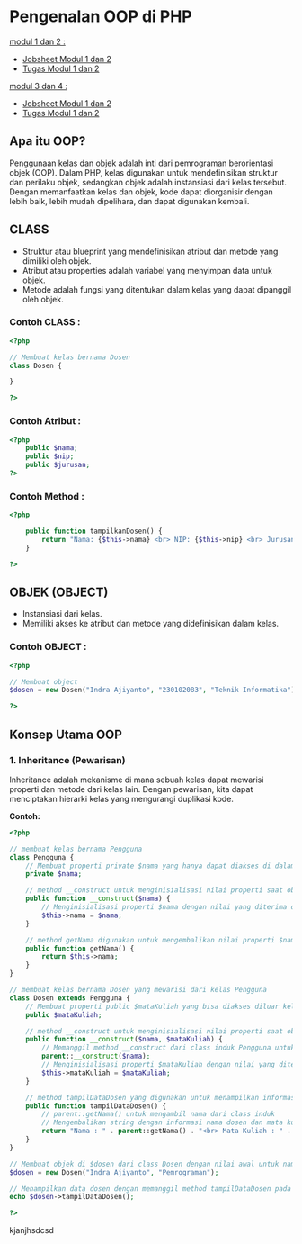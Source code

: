 # Pengenalan OOP di PHP
<a href ="modul1&2">modul 1 dan 2 :</a>
<ul>
    <li><a href ="modul1&2/jobsheet">Jobsheet Modul 1 dan 2</a></li>
    <li><a href ="modul1&2/tugas">Tugas Modul 1 dan 2</a></li>
</ul>

<a href ="modul3&4">modul 3 dan 4 :</a>
<ul>
    <li><a href ="modul1&2/jobsheet/mahasiswa.php">Jobsheet Modul 1 dan 2</a></li>
    <li><a href ="modul1&2/tugas/dosen.php">Tugas Modul 1 dan 2</a></li>
</ul>


## Apa itu OOP?

Penggunaan kelas dan objek adalah inti dari pemrograman berorientasi objek
(OOP). Dalam PHP, kelas digunakan untuk mendefinisikan struktur dan perilaku objek,
sedangkan objek adalah instansiasi dari kelas tersebut. Dengan memanfaatkan kelas
dan objek, kode dapat diorganisir dengan lebih baik, lebih mudah dipelihara, dan dapat
digunakan kembali.

## CLASS
<ul>
<li>Struktur atau blueprint yang mendefinisikan atribut dan metode yang dimiliki
oleh objek.</li>
<li>Atribut atau properties adalah variabel yang menyimpan data untuk objek.</li>
<li>Metode adalah fungsi yang ditentukan dalam kelas yang dapat dipanggil oleh
objek.</li>
</ul>

### Contoh CLASS :

```php
<?php

// Membuat kelas bernama Dosen
class Dosen {

}

?>
```
### Contoh Atribut :

```php
<?php
    public $nama;
    public $nip;
    public $jurusan;
?>
```
### Contoh Method :

```php
<?php

    public function tampilkanDosen() {
        return "Nama: {$this->nama} <br> NIP: {$this->nip} <br> Jurusan: {$this->jurusan}";
    }

?>
```


## OBJEK (OBJECT)
<ul>
<li>Instansiasi dari kelas.</li>
<li>Memiliki akses ke atribut dan metode yang didefinisikan dalam kelas.</li></ul>

### Contoh OBJECT :

```php
<?php

// Membuat object
$dosen = new Dosen("Indra Ajiyanto", "230102083", "Teknik Informatika");

?>
```


## Konsep Utama OOP

### 1. Inheritance (Pewarisan)

Inheritance adalah mekanisme di mana sebuah kelas dapat mewarisi properti dan metode dari kelas lain. Dengan pewarisan, kita dapat menciptakan hierarki kelas yang mengurangi duplikasi kode.<br>

**Contoh:**

```php
<?php

// membuat kelas bernama Pengguna
class Pengguna {
    // Membuat properti private $nama yang hanya dapat diakses di dalam kelas pengguna saja
    private $nama;

    // method __construct untuk menginisialisasi nilai properti saat objek kelas Pengguna dibuat
    public function __construct($nama) {
        // Menginisialisasi properti $nama dengan nilai yang diterima dari parameter
        $this->nama = $nama;
    }

    // method getNama digunakan untuk mengembalikan nilai properti $nama
    public function getNama() {
        return $this->nama;
    }
}

// membuat kelas bernama Dosen yang mewarisi dari kelas Pengguna
class Dosen extends Pengguna {
    // Membuat properti public $mataKuliah yang bisa diakses diluar kelas
    public $mataKuliah;

    // method __construct untuk menginisialisasi nilai properti saat objek kelas Dosen dibuat
    public function __construct($nama, $mataKuliah) {
        // Memanggil method __construct dari class induk Pengguna untuk menginisialisasi properti $nama
        parent::__construct($nama);
        // Menginisialisasi properti $mataKuliah dengan nilai yang diterima dari parameter
        $this->mataKuliah = $mataKuliah;
    }

    // method tampilDataDosen yang digunakan untuk menampilkan informasi dosen
    public function tampilDataDosen() {
        // parent::getNama() untuk mengambil nama dari class induk
        // Mengembalikan string dengan informasi nama dosen dan mata kuliah
        return "Nama : " . parent::getNama() . "<br> Mata Kuliah : " . $this->mataKuliah;
    }
}

// Membuat objek di $dosen dari class Dosen dengan nilai awal untuk nama dan mataKuliah
$dosen = new Dosen("Indra Ajiyanto", "Pemrograman");

// Menampilkan data dosen dengan memanggil method tampilDataDosen pada objek $dosen
echo $dosen->tampilDataDosen();

?>
```

kjanjhsdcsd
